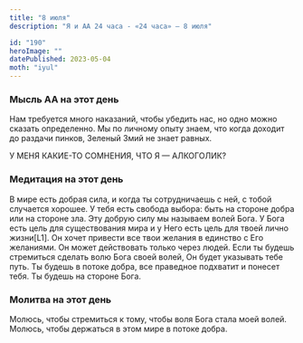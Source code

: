 ```yaml
---
title: "8 июля"
description: "Я и АА 24 часа - «24 часа» — 8 июля"

id: "190"
heroImage: ""
datePublished: 2023-05-04
moth: "iyul"
---
```


### Мысль АА на этот день

Нам требуется много наказаний, чтобы убедить нас, но одно можно сказать
определенно. Мы по личному опыту знаем, что когда доходит до раздачи пинков,
Зеленый Змий не знает равных.

У МЕНЯ КАКИЕ-ТО СОМНЕНИЯ, ЧТО Я — АЛКОГОЛИК?

### Медитация на этот день

В мире есть добрая сила, и когда ты сотрудничаешь с ней, с тобой случается
хорошее. У тебя есть свобода выбора: быть на стороне добра или на стороне зла.
Эту добрую силу мы называем волей Бога. У Бога есть цель для существования
мира и у Него есть цель для твоей лично жизни[L1]. Он хочет привести все твои
желания в единство с Его желаниями. Он может действовать только через людей.
Если ты будешь стремиться сделать волю Бога своей волей, Он будет указывать
тебе путь. Ты будешь в потоке добра, все праведное подхватит и понесет тебя.
Ты будешь на стороне Бога.

### Молитва на этот день

Молюсь, чтобы стремиться к тому, чтобы воля Бога стала моей волей. Молюсь,
чтобы держаться в этом мире в потоке добра.
